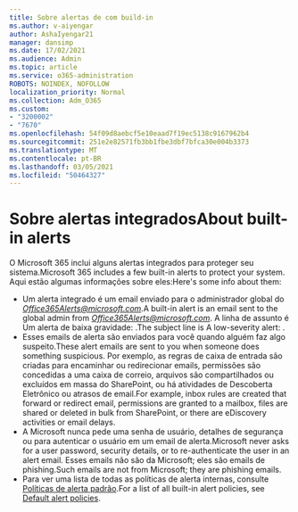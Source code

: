```yaml
---
title: Sobre alertas de com build-in
ms.author: v-aiyengar
author: AshaIyengar21
manager: dansimp
ms.date: 17/02/2021
ms.audience: Admin
ms.topic: article
ms.service: o365-administration
ROBOTS: NOINDEX, NOFOLLOW
localization_priority: Normal
ms.collection: Adm_O365
ms.custom:
- "3200002"
- "7670"
ms.openlocfilehash: 54f09d8aebcf5e10eaad7f19ec5138c9167962b4
ms.sourcegitcommit: 251e2e82571fb3bb1fbe3dbf7bfca30e004b3373
ms.translationtype: MT
ms.contentlocale: pt-BR
ms.lasthandoff: 03/05/2021
ms.locfileid: "50464327"
---
```

# <a name="about-built-in-alerts"></a><span data-ttu-id="a5b7f-102">Sobre alertas integrados</span><span class="sxs-lookup"><span data-stu-id="a5b7f-102">About built-in alerts</span></span>

<span data-ttu-id="a5b7f-103">O Microsoft 365 inclui alguns alertas integrados para proteger seu sistema.</span><span class="sxs-lookup"><span data-stu-id="a5b7f-103">Microsoft 365 includes a few built-in alerts to protect your system.</span></span> <span data-ttu-id="a5b7f-104">Aqui estão algumas informações sobre eles:</span><span class="sxs-lookup"><span data-stu-id="a5b7f-104">Here's some info about them:</span></span>

- <span data-ttu-id="a5b7f-105">Um alerta integrado é um email enviado para o administrador global do *Office365Alerts@microsoft.com*.</span><span class="sxs-lookup"><span data-stu-id="a5b7f-105">A built-in alert is an email sent to the global admin from *Office365Alerts@microsoft.com*.</span></span> <span data-ttu-id="a5b7f-106">A linha de assunto é Um alerta de baixa gravidade: <name of alert policy> .</span><span class="sxs-lookup"><span data-stu-id="a5b7f-106">The subject line is A low-severity alert: <name of alert policy>.</span></span>
- <span data-ttu-id="a5b7f-107">Esses emails de alerta são enviados para você quando alguém faz algo suspeito.</span><span class="sxs-lookup"><span data-stu-id="a5b7f-107">These alert emails are sent to you when someone does something suspicious.</span></span> <span data-ttu-id="a5b7f-108">Por exemplo, as regras de caixa de entrada são criadas para encaminhar ou redirecionar emails, permissões são concedidas a uma caixa de correio, arquivos são compartilhados ou excluídos em massa do SharePoint, ou há atividades de Descoberta Eletrônico ou atrasos de email.</span><span class="sxs-lookup"><span data-stu-id="a5b7f-108">For example, inbox rules are created that forward or redirect email, permissions are granted to a mailbox, files are shared or deleted in bulk from SharePoint, or there are eDiscovery activities or email delays.</span></span>
- <span data-ttu-id="a5b7f-109">A Microsoft nunca pede uma senha de usuário, detalhes de segurança ou para autenticar o usuário em um email de alerta.</span><span class="sxs-lookup"><span data-stu-id="a5b7f-109">Microsoft never asks for a user password, security details, or to re-authenticate the user in an alert email.</span></span> <span data-ttu-id="a5b7f-110">Esses emails não são da Microsoft; eles são emails de phishing.</span><span class="sxs-lookup"><span data-stu-id="a5b7f-110">Such emails are not from Microsoft; they are phishing emails.</span></span>
- <span data-ttu-id="a5b7f-111">Para ver uma lista de todas as políticas de alerta internas, consulte [Políticas de alerta padrão](https://go.microsoft.com/fwlink/?linkid=2103170).</span><span class="sxs-lookup"><span data-stu-id="a5b7f-111">For a list of all built-in alert policies, see [Default alert policies](https://go.microsoft.com/fwlink/?linkid=2103170).</span></span>